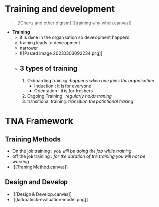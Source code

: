 # Training and development
>[!Charts and other digram]
>[[training why when.canvas]]
- **Training** 
	- it is done in the organisation so development happens 
	- training leads to development
	- narrower
	- ![[Pasted image 20230303092234.png]]
	- ## 3 types of training
		1) Onboarding training :*happens when one joins the organisation*
			- Induction : it is for everyone
			- Orientation : it is for freshers
		2) Ongoing Training : *regularly holds traning*
		3) transitional training: *transition the potintional traning*

# TNA Framework

## Training Methods
- On the job training : *you will be doing the job while training*
- off the job training : *for the duration of the training you will not be working*
- ![[Traning Method.canvas]]

## Design and Develop
- ![[Design & Develop.canvas]]
- ![[kirkpatrick-evaluation-model.png]]